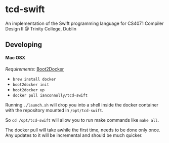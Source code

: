 tcd-swift
=========

An implementation of the Swift programming language for CS4071 Compiler Design II @ Trinity College, Dublin

## Developing

#### Mac OSX

_Requirements:_ [Boot2Docker](https://github.com/boot2docker/boot2docker)

* ```brew install docker```
* ```boot2docker init```
* ```boot2docker up```
* ```docker pull ianconnolly/tcd-swift```

Running ```./launch.sh``` will drop you into a shell inside the docker
container with the repository mounted in ```/opt/tcd-swift```.


So  ```cd /opt/tcd-swift``` will allow you to run make commands like ```make all```.

The docker pull will take awhile the first time, needs to be done only once.
Any updates to it will be incremental and should be much quicker.
